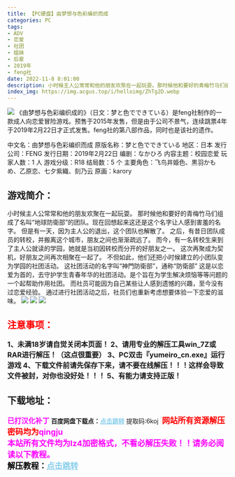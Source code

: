 ```yaml
---
title: 【PC硬盘】由梦想与色彩编织而成
categories: PC
tags:
- ADV
- 恋爱
- 社团
- 姐妹
- 后辈
- 2019年
- feng社
date: 2022-11-8 8:01:00
description: 小时候主人公常常和他的朋友欢聚在一起玩耍。那时候他和要好的青梅竹马们组成了名叫“地球防衛部”的团队。现在回想起来这还是这个名字让人感到害羞的名字。但是有一天，因为主人公的退出，这个团队也解散了。
index_img: https://img.acgus.top/i/helloimg/ZhTg2D.webp
---
```

![](https://img.acgus.top/i/helloimg/ZhTg2D.webp)
《由梦想与色彩编织成的》（日文：梦と色でできている）是feng社制作的一款成人向恋爱冒险游戏。预售于2015年发售，但是由于公司不景气，连续跳票4年于2019年2月22日才正式发售。feng社的第八部作品，同时也是该社的遗作。

中文名：由梦想与色彩编织而成
原版名称：梦と色でできている
地区：日本
发行公司：FENG
发行日期：2019年2月22日
编剧：なかひろ
内容主题：校园恋爱
玩家人数：1 人
游戏分级：R18
结局数：5 个
主要角色：飞鸟井姫色、黒羽かもめ、乙原恋、七夕紫織、刻乃云
原画：karory

## 游戏简介：
小时候主人公常常和他的朋友欢聚在一起玩耍。
那时候他和要好的青梅竹马们组成了名叫“地球防衛部”的团队。现在回想起来这还是这个名字让人感到害羞的名字。
但是有一天，因为主人公的退出，这个团队也解散了。
之后，有昔日团队成员的转校，并搬离这个城市，朋友之间也渐渐疏远了。
而今，有一名转校生来到了主人公就读的学园，她就是当初因转校而分开的好朋友之一。
这次再聚成为契机，好朋友之间再次相聚在一起了。
不但如此，他们还把小时候建立的小团队变为学园的社团活动。
这社团活动的名字叫“神門防衛部”，通称“防衛部”
这是以恋爱为首的，去守护学生青春年华的社团活动。是个旨在为学生解决烦恼等等问题的一个起帮助作用社团。
而社员可能因为自己某些让人感到遗憾的兴趣，至今没有过恋爱经验。
通过进行社团活动之后，社员们也重新考虑想要体验一下恋爱的滋味。
![](https://img.acgus.top/i/helloimg/ZhT8Yb.webp)
![](https://img.acgus.top/i/helloimg/ZhT6dK.webp)
![](https://img.acgus.top/i/helloimg/ZhTUeo.webp)




## <font color=#FF0000 >注意事项：</font>
<font size=3><b>1、未满18岁请自觉关闭本页面！
2、请用专业的解压工具win_7Z或RAR进行解压！（这点很重要）
3、PC双击『yumeiro_cn.exe』运行游戏
4、下载文件前请先保存下来，请不要在线解压！！！这样会导致文件被封，对你也没好处！！！
5、有能力请支持正版！</b></font>

## 下载地址：
<font color=#FF00FF size=3>**已打汉化补丁**</font>
<b>百度网盘下载点：</b><a href="https://pan.baidu.com/s/13UjLtSX8UOF1dfpF_P3K0A?pwd=6koj" style="color: #87CEEB;"><b>点击跳转</b></a> 提取码:6koj
<a style="padding: 0" href="https://post.qingju.org/AD/"><img style="max-width:100%" src="https://img.acgus.top/i/2024/07/478f689b8021d8d499ab43d21acf137a.gif" alt=""></a>
<b><font color=#FF0000 size=4>网站所有资源解压密码均为</b></font><b><font color=#FF00FF size=4>qingju</font><font color=#FF0000 ></font></b><br><b><font color=#FF00FF size=4>本站所有文件均为lz4加密格式，不看必解压失败！！请务必阅读以下教程。</b></font><br><b><font color=#000 size=4>解压教程：</b><a href="https://post.qingju.org/tutorial/000/" style="color: #87CEEB;"><b>点击跳转</b></a>